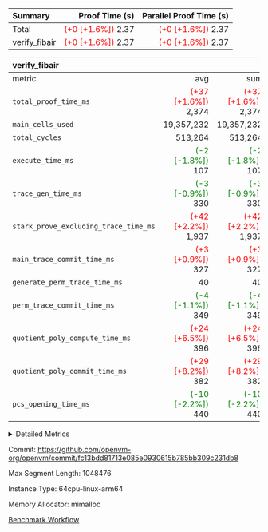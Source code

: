 | Summary | Proof Time (s) | Parallel Proof Time (s) |
|:---|---:|---:|
| Total | <span style='color: red'>(+0 [+1.6%])</span> 2.37 | <span style='color: red'>(+0 [+1.6%])</span> 2.37 |
| verify_fibair | <span style='color: red'>(+0 [+1.6%])</span> 2.37 | <span style='color: red'>(+0 [+1.6%])</span> 2.37 |


| verify_fibair |||||
|:---|---:|---:|---:|---:|
|metric|avg|sum|max|min|
| `total_proof_time_ms ` | <span style='color: red'>(+37 [+1.6%])</span> 2,374 | <span style='color: red'>(+37 [+1.6%])</span> 2,374 | <span style='color: red'>(+37 [+1.6%])</span> 2,374 | <span style='color: red'>(+37 [+1.6%])</span> 2,374 |
| `main_cells_used     ` |  19,357,232 |  19,357,232 |  19,357,232 |  19,357,232 |
| `total_cycles        ` |  513,264 |  513,264 |  513,264 |  513,264 |
| `execute_time_ms     ` | <span style='color: green'>(-2 [-1.8%])</span> 107 | <span style='color: green'>(-2 [-1.8%])</span> 107 | <span style='color: green'>(-2 [-1.8%])</span> 107 | <span style='color: green'>(-2 [-1.8%])</span> 107 |
| `trace_gen_time_ms   ` | <span style='color: green'>(-3 [-0.9%])</span> 330 | <span style='color: green'>(-3 [-0.9%])</span> 330 | <span style='color: green'>(-3 [-0.9%])</span> 330 | <span style='color: green'>(-3 [-0.9%])</span> 330 |
| `stark_prove_excluding_trace_time_ms` | <span style='color: red'>(+42 [+2.2%])</span> 1,937 | <span style='color: red'>(+42 [+2.2%])</span> 1,937 | <span style='color: red'>(+42 [+2.2%])</span> 1,937 | <span style='color: red'>(+42 [+2.2%])</span> 1,937 |
| `main_trace_commit_time_ms` | <span style='color: red'>(+3 [+0.9%])</span> 327 | <span style='color: red'>(+3 [+0.9%])</span> 327 | <span style='color: red'>(+3 [+0.9%])</span> 327 | <span style='color: red'>(+3 [+0.9%])</span> 327 |
| `generate_perm_trace_time_ms` |  40 |  40 |  40 |  40 |
| `perm_trace_commit_time_ms` | <span style='color: green'>(-4 [-1.1%])</span> 349 | <span style='color: green'>(-4 [-1.1%])</span> 349 | <span style='color: green'>(-4 [-1.1%])</span> 349 | <span style='color: green'>(-4 [-1.1%])</span> 349 |
| `quotient_poly_compute_time_ms` | <span style='color: red'>(+24 [+6.5%])</span> 396 | <span style='color: red'>(+24 [+6.5%])</span> 396 | <span style='color: red'>(+24 [+6.5%])</span> 396 | <span style='color: red'>(+24 [+6.5%])</span> 396 |
| `quotient_poly_commit_time_ms` | <span style='color: red'>(+29 [+8.2%])</span> 382 | <span style='color: red'>(+29 [+8.2%])</span> 382 | <span style='color: red'>(+29 [+8.2%])</span> 382 | <span style='color: red'>(+29 [+8.2%])</span> 382 |
| `pcs_opening_time_ms ` | <span style='color: green'>(-10 [-2.2%])</span> 440 | <span style='color: green'>(-10 [-2.2%])</span> 440 | <span style='color: green'>(-10 [-2.2%])</span> 440 | <span style='color: green'>(-10 [-2.2%])</span> 440 |



<details>
<summary>Detailed Metrics</summary>

|  | verify_program_compile_ms | total_cells | stark_prove_excluding_trace_time_ms | quotient_poly_compute_time_ms | quotient_poly_commit_time_ms | perm_trace_commit_time_ms | pcs_opening_time_ms | main_trace_commit_time_ms |
| --- | --- | --- | --- | --- | --- | --- | --- |
|  | 4 | 65,536 | 66 | 3 | 13 | 0 | 31 | 17 | 

| air_name | rows | quotient_deg | main_cols | interactions | constraints | cells |
| --- | --- | --- | --- | --- | --- | --- |
| AccessAdapterAir<2> |  | 4 |  | 5 | 12 |  | 
| AccessAdapterAir<4> |  | 4 |  | 5 | 12 |  | 
| AccessAdapterAir<8> |  | 4 |  | 5 | 12 |  | 
| FibonacciAir | 32,768 | 1 | 2 |  | 5 | 65,536 | 
| FriReducedOpeningAir |  | 4 |  | 31 | 53 |  | 
| NativePoseidon2Air<BabyBearParameters>, 1> |  | 4 |  | 176 | 590 |  | 
| PhantomAir |  | 4 |  | 3 | 4 |  | 
| ProgramAir |  | 1 |  | 1 | 4 |  | 
| VariableRangeCheckerAir |  | 1 |  | 1 | 4 |  | 
| VmAirWrapper<BranchNativeAdapterAir, BranchEqualCoreAir<1> |  | 2 |  | 11 | 23 |  | 
| VmAirWrapper<JalNativeAdapterAir, JalCoreAir> |  | 4 |  | 7 | 6 |  | 
| VmAirWrapper<NativeAdapterAir<2, 0>, PublicValuesCoreAir> |  | 4 |  | 11 | 22 |  | 
| VmAirWrapper<NativeAdapterAir<2, 1>, FieldArithmeticCoreAir> |  | 4 |  | 15 | 23 |  | 
| VmAirWrapper<NativeLoadStoreAdapterAir<1>, NativeLoadStoreCoreAir<1> |  | 4 |  | 15 | 20 |  | 
| VmAirWrapper<NativeLoadStoreAdapterAir<4>, NativeLoadStoreCoreAir<4> |  | 4 |  | 15 | 20 |  | 
| VmAirWrapper<NativeVectorizedAdapterAir<4>, FieldExtensionCoreAir> |  | 4 |  | 15 | 23 |  | 
| VmConnectorAir |  | 4 |  | 3 | 8 |  | 
| VolatileBoundaryAir |  | 4 |  | 4 | 16 |  | 

| group | trace_gen_time_ms | total_proof_time_ms | total_cycles | total_cells | stark_prove_excluding_trace_time_ms | quotient_poly_compute_time_ms | quotient_poly_commit_time_ms | perm_trace_commit_time_ms | pcs_opening_time_ms | main_trace_commit_time_ms | main_cells_used | generate_perm_trace_time_ms | execute_time_ms |
| --- | --- | --- | --- | --- | --- | --- | --- | --- | --- | --- | --- | --- | --- |
| verify_fibair | 330 | 2,374 | 513,264 | 50,170,008 | 1,937 | 396 | 382 | 349 | 440 | 327 | 19,357,232 | 40 | 107 | 

| group | air_name | rows | prep_cols | perm_cols | main_cols | cells |
| --- | --- | --- | --- | --- | --- | --- |
| verify_fibair | AccessAdapterAir<2> | 65,536 |  | 16 | 11 | 1,769,472 | 
| verify_fibair | AccessAdapterAir<4> | 32,768 |  | 16 | 13 | 950,272 | 
| verify_fibair | AccessAdapterAir<8> | 128 |  | 16 | 17 | 4,224 | 
| verify_fibair | FriReducedOpeningAir | 1,024 |  | 36 | 26 | 63,488 | 
| verify_fibair | NativePoseidon2Air<BabyBearParameters>, 1> | 16,384 |  | 356 | 399 | 12,369,920 | 
| verify_fibair | PhantomAir | 16,384 |  | 8 | 6 | 229,376 | 
| verify_fibair | ProgramAir | 8,192 |  | 8 | 10 | 147,456 | 
| verify_fibair | VariableRangeCheckerAir | 262,144 | 2 | 8 | 1 | 2,359,296 | 
| verify_fibair | VmAirWrapper<BranchNativeAdapterAir, BranchEqualCoreAir<1> | 131,072 |  | 28 | 23 | 6,684,672 | 
| verify_fibair | VmAirWrapper<JalNativeAdapterAir, JalCoreAir> | 16,384 |  | 12 | 10 | 360,448 | 
| verify_fibair | VmAirWrapper<NativeAdapterAir<2, 1>, FieldArithmeticCoreAir> | 262,144 |  | 20 | 30 | 13,107,200 | 
| verify_fibair | VmAirWrapper<NativeLoadStoreAdapterAir<1>, NativeLoadStoreCoreAir<1> | 131,072 |  | 36 | 25 | 7,995,392 | 
| verify_fibair | VmAirWrapper<NativeLoadStoreAdapterAir<4>, NativeLoadStoreCoreAir<4> | 16,384 |  | 36 | 34 | 1,146,880 | 
| verify_fibair | VmAirWrapper<NativeVectorizedAdapterAir<4>, FieldExtensionCoreAir> | 8,192 |  | 20 | 40 | 491,520 | 
| verify_fibair | VmConnectorAir | 2 | 1 | 8 | 4 | 24 | 
| verify_fibair | VolatileBoundaryAir | 131,072 |  | 8 | 11 | 2,490,368 | 

</details>


Commit: https://github.com/openvm-org/openvm/commit/fc13bdd81713e085e0930615b785bb309c231db8

Max Segment Length: 1048476

Instance Type: 64cpu-linux-arm64

Memory Allocator: mimalloc

[Benchmark Workflow](https://github.com/openvm-org/openvm/actions/runs/12936274735)
